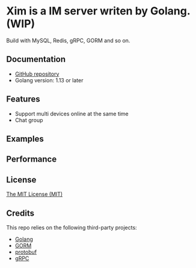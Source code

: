 # Xim is a IM server writen by Golang.  (WIP)
Build with MySQL, Redis, gRPC, GORM and so on.

## Documentation

* [GitHub repository](https://github.com/busyluo/xim)
* Golang version: 1.13 or later

## Features

* Support multi devices online at the same time
* Chat group

## Examples

## Performance

## License

[The MIT License (MIT)](https://raw.githubusercontent.com/busyluo/xim/master/LICENSE)

## Credits

This repo relies on the following third-party projects:
* [Golang](https://golang.org)
* [GORM](https://github.com/jinzhu/gorm)
* [protobuf](https://github.com/golang/protobuf)
* [gRPC](https://google.golang.org/grpc)
